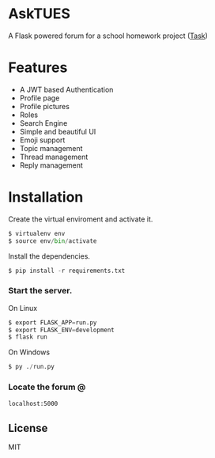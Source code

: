 # AskTUES
A Flask powered forum for a school homework project ([Task](http://tp-elsys.com/tasks/4 "Task"))

# Features
  - A JWT based Authentication
  - Profile page
  - Profile pictures
  - Roles
  - Search Engine
  - Simple and beautiful UI
  - Emoji support
  - Topic management
  - Thread management
  - Reply management

# Installation

Create the virtual enviroment and activate it.
```py
$ virtualenv env
$ source env/bin/activate
```
Install the dependencies.
```py
$ pip install -r requirements.txt
```
### Start the server.
On Linux
```py
$ export FLASK_APP=run.py
$ export FLASK_ENV=development
$ flask run
```
On Windows
```py
$ py ./run.py
```

### Locate the forum @
```sh
localhost:5000
```

License
----

MIT
